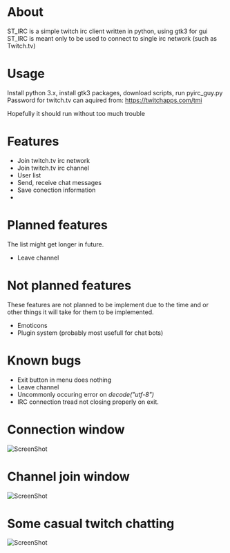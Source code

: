 About
======
ST_IRC is a simple twitch irc client written in python, using gtk3 for gui
ST_IRC is meant only to be used to connect to single irc network (such as Twitch.tv)

Usage
======
Install python 3.x, install gtk3 packages, download scripts, run pyirc_guy.py
Password for twitch.tv can aquired from: https://twitchapps.com/tmi

Hopefully it should run without too much trouble

Features
======
* Join twitch.tv irc network
* Join twitch.tv irc channel
* User list
* Send, receive chat messages
* Save conection information
* 

Planned features
======
The list might get longer in future.
* Leave channel

Not planned features
======
These features are not planned to be implement due to the time and or other things it will take for them to be implemented.
* Emoticons
* Plugin system (probably most usefull for chat bots)

Known bugs
======
* Exit button in menu does nothing
* Leave channel
* Uncommonly occuring error on _decode("utf-8")_
* IRC connection tread not closing properly on exit.



Connection window
======
![ScreenShot](http://puu.sh/89Ckd)

Channel join window
======
![ScreenShot](http://puu.sh/89Cnh.png)

Some casual twitch chatting
======
![ScreenShot](http://puu.sh/89BkU)
